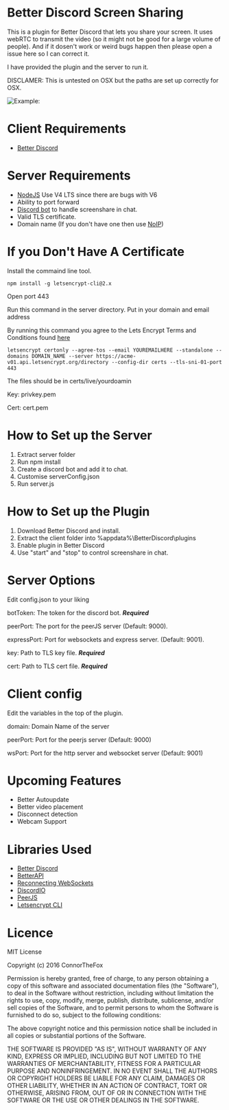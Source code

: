 # Better Discord Screen Sharing

This is a plugin for Better Discord that lets you share your screen. It uses webRTC to transmit the video (so it might not be good for a large volume of people). And if it dosen't work or weird bugs happen then please open a issue here so I can correct it.

I have provided the plugin and the server to run it.

DISCLAMER: This is untested on OSX but the paths are set up correctly for OSX.

![Example:](https://s16.postimg.org/jp7ptckj9/Picture.png)

# Client Requirements

* [Better Discord](https://github.com/Jiiks/BetterDiscordApp)

# Server Requirements

* [NodeJS](https://nodejs.org/en/download/) Use V4 LTS since there are bugs with V6
* Ability to port forward
* [Discord bot](https://discordapp.com/developers/applications/) to handle screenshare in chat.
* Valid TLS certificate.
* Domain name (If you don't have one then use [NoIP](https://www.noip.com/))

# If you Don't Have A Certificate

Install the commaind line tool.

```
npm install -g letsencrypt-cli@2.x
```

Open port 443

Run this command in the server directory. Put in your domain and email address

By running this command you agree to the Lets Encrypt Terms and Conditions found [here](https://letsencrypt.org/documents/LE-SA-v1.0.1-July-27-2015.pdf)


```
letsencrypt certonly --agree-tos --email YOUREMAILHERE --standalone --domains DOMAIN_NAME --server https://acme-v01.api.letsencrypt.org/directory --config-dir certs --tls-sni-01-port 443
```

The files should be in certs/live/yourdoamin

Key: privkey.pem

Cert: cert.pem

# How to Set up the Server

1. Extract server folder
2. Run npm install
3. Create a discord bot and add it to chat.
4. Customise serverConfig.json
5. Run server.js

# How to Set up the Plugin

1. Download Better Discord and install.
2. Extract the client folder into %appdata%\BetterDiscord\plugins
3. Enable plugin in Better Discord
4. Use "start" and "stop" to control screenshare in chat.

# Server Options

Edit config.json to your liking

botToken: The token for the discord bot. ***Required***

peerPort: The port for the peerJS server (Default: 9000).

expressPort: Port for websockets and express server. (Default: 9001).

key: Path to TLS key file. ***Required***

cert: Path to TLS cert file. ***Required***

# Client config

Edit the variables in the top of the plugin.

domain: Domain Name of the server

peerPort: Port for the peerjs server (Default: 9000)

wsPort: Port for the http server and websocket server (Default: 9001)

# Upcoming Features

* Better Autoupdate
* Better video placement
* Disconnect detection
* Webcam Support

# Libraries Used

* [Better Discord](https://github.com/Jiiks/BetterDiscordApp)
* [BetterAPI](https://github.com/Bluscream/BetterDiscord-Plugins-and-Themes/blob/master/src/plugins/0_BetterAPI.plugin.js)
* [Reconnecting WebSockets](https://github.com/joewalnes/reconnecting-websocket)
* [DiscordIO](https://github.com/izy521/discord.io)
* [PeerJS](http://peerjs.com/)
* [Letsencrypt CLI](https://github.com/Daplie/letsencrypt-cli)

# Licence

MIT License

Copyright (c) 2016 ConnorTheFox

Permission is hereby granted, free of charge, to any person obtaining a copy of this software and associated documentation files (the "Software"), to deal in the Software without restriction, including without limitation the rights to use, copy, modify, merge, publish, distribute, sublicense, and/or sell copies of the Software, and to permit persons to whom the Software is furnished to do so, subject to the following conditions:

The above copyright notice and this permission notice shall be included in all copies or substantial portions of the Software.

THE SOFTWARE IS PROVIDED "AS IS", WITHOUT WARRANTY OF ANY KIND, EXPRESS OR IMPLIED, INCLUDING BUT NOT LIMITED TO THE WARRANTIES OF MERCHANTABILITY, FITNESS FOR A PARTICULAR PURPOSE AND NONINFRINGEMENT. IN NO EVENT SHALL THE AUTHORS OR COPYRIGHT HOLDERS BE LIABLE FOR ANY CLAIM, DAMAGES OR OTHER LIABILITY, WHETHER IN AN ACTION OF CONTRACT, TORT OR OTHERWISE, ARISING FROM, OUT OF OR IN CONNECTION WITH THE SOFTWARE OR THE USE OR OTHER DEALINGS IN THE SOFTWARE.
